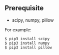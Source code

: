 ## Prerequisite

- scipy, numpy, pillow

For example:

```
$ pip3 install scipy
$ pip3 install numpy
$ pip3 install pillow
```
